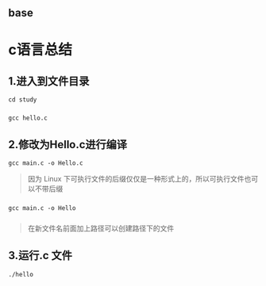 ﻿## base
# c语言总结
## 1.进入到文件目录
`cd study`
###
`gcc hello.c`
## 2.修改为Hello.c进行编译
`gcc main.c -o Hello.c`
> 因为 Linux 下可执行文件的后缀仅仅是一种形式上的，所以可执行文件也可以不带后缀
###
`gcc main.c -o Hello`
###
> 在新文件名前面加上路径可以创建路径下的文件
## 3.运行.c 文件
`./hello`
